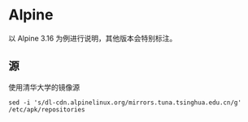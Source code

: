 # Alpine

以 Alpine 3.16 为例进行说明，其他版本会特别标注。

## 源

使用清华大学的镜像源

```
sed -i 's/dl-cdn.alpinelinux.org/mirrors.tuna.tsinghua.edu.cn/g' /etc/apk/repositories
```
